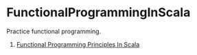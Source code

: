 # FunctionalProgrammingInScala
Practice functional programming.

1. [Functional Programming Principles In Scala](https://github.com/meowpunch/FunctionalProgrammingInScala/tree/main/FFPInScala)
